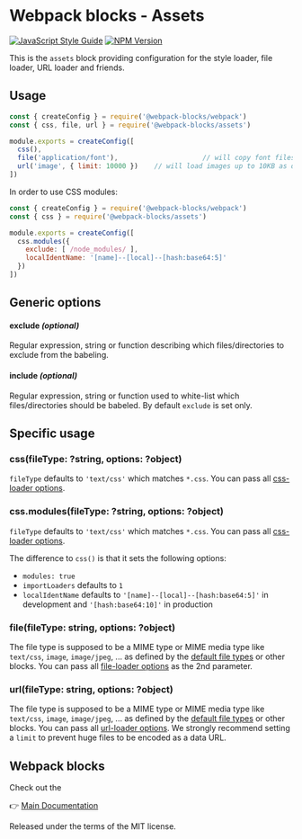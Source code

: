 # Webpack blocks - Assets

[![JavaScript Style Guide](https://img.shields.io/badge/code%20style-standard-brightgreen.svg)](http://standardjs.com/)
[![NPM Version](https://img.shields.io/npm/v/@webpack-blocks/assets.svg)](https://www.npmjs.com/package/@webpack-blocks/assets)

This is the `assets` block providing configuration for the style loader, file loader, URL loader and friends.


## Usage

```js
const { createConfig } = require('@webpack-blocks/webpack')
const { css, file, url } = require('@webpack-blocks/assets')

module.exports = createConfig([
  css(),
  file('application/font'),                     // will copy font files and link to them
  url('image', { limit: 10000 })    // will load images up to 10KB as data URL
])
```

In order to use CSS modules:

```js
const { createConfig } = require('@webpack-blocks/webpack')
const { css } = require('@webpack-blocks/assets')

module.exports = createConfig([
  css.modules({
    exclude: [ /node_modules/ ],
    localIdentName: '[name]--[local]--[hash:base64:5]'
  })
])
```


## Generic options

#### exclude *(optional)*
Regular expression, string or function describing which files/directories to exclude from the babeling.

#### include *(optional)*
Regular expression, string or function used to white-list which files/directories should be babeled. By default `exclude` is set only.


## Specific usage

### css(fileType: ?string, options: ?object)

`fileType` defaults to `'text/css'` which matches `*.css`. You can pass all [css-loader options](https://github.com/webpack-contrib/css-loader).

### css.modules(fileType: ?string, options: ?object)

`fileType` defaults to `'text/css'` which matches `*.css`. You can pass all [css-loader options](https://github.com/webpack-contrib/css-loader).

The difference to `css()` is that it sets the following options:
* `modules: true`
* `importLoaders` defaults to `1`
* `localIdentName` defaults to `'[name]--[local]--[hash:base64:5]'` in development and `'[hash:base64:10]'` in production

### file(fileType: string, options: ?object)

The file type is supposed to be a MIME type or MIME media type like `text/css`, `image`, `image/jpeg`, ... as defined by the [default file types](https://github.com/andywer/webpack-blocks/blob/master/packages/core/lib/defaultFileTypes.js) or other blocks.
You can pass all [file-loader options](https://github.com/webpack-contrib/file-loader) as the 2nd parameter.

### url(fileType: string, options: ?object)

The file type is supposed to be a MIME type or MIME media type like `text/css`, `image`, `image/jpeg`, ... as defined by the [default file types](https://github.com/andywer/webpack-blocks/blob/master/packages/core/lib/defaultFileTypes.js) or other blocks.
You can pass all [url-loader options](https://github.com/webpack-contrib/url-loader). We strongly recommend setting a `limit` to prevent huge files to be encoded as a data URL.


## Webpack blocks

Check out the

👉 [Main Documentation](https://github.com/andywer/webpack-blocks)

Released under the terms of the MIT license.

